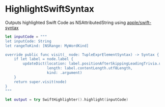 # HighlightSwiftSyntax

Outputs highlighted Swift Code as NSAttributedString using [apple/swift-syntax](https://github.com/apple/swift-syntax)

```swift
let inputCode = """
let inputCode: String
let rangeToKind: [NSRange: MyWordKind]

override public func visit(_ node: TupleExprElementSyntax) -> Syntax {
    if let label = node.label {
        updateDict(location: label.positionAfterSkippingLeadingTrivia.utf8Offset,
                   length: label.contentLength.utf8Length,
                   kind: .argument)
    }
    return super.visit(node)
}
"""

let output = try SwiftHighlighter().highlight(inputCode)
```
